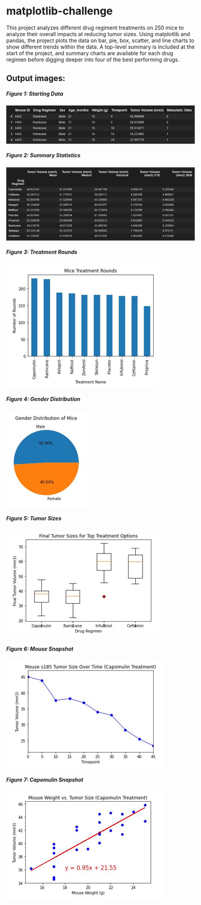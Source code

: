 # matplotlib-challenge
This project analyzes different drug regiment treatments on 250 mice to analyze their overall impacts at reducing tumor sizes. Using matplotlib and pandas, the project plots the data on bar, pie, box, scatter, and line charts to show different trends within the data. A top-level summary is included at the start of the project, and summary charts are available for each drug regimen before digging deeper into four of the best performing drugs.

## Output images:
##### Figure 1: Starting Data
![](https://github.com/MaxBrowning/matplotlib-challenge/blob/main/images/output1_starting_data.JPG)

##### Figure 2: Summary Statistics
![](https://github.com/MaxBrowning/matplotlib-challenge/blob/main/images/output2_summary_statistics.JPG)

##### Figure 3: Treatment Rounds
![](https://github.com/MaxBrowning/matplotlib-challenge/blob/main/images/output3_treatment_rounds.JPG)

##### Figure 4: Gender Distribution
![](https://github.com/MaxBrowning/matplotlib-challenge/blob/main/images/output4_gender_distribution.JPG)

##### Figure 5: Tumor Sizes
![](https://github.com/MaxBrowning/matplotlib-challenge/blob/main/images/output5_tumor_sizes.JPG)

##### Figure 6: Mouse Snapshot
![](https://github.com/MaxBrowning/matplotlib-challenge/blob/main/images/output6_mouse_snapshot.JPG)

##### Figure 7: Capomulin Snapshot
![](https://github.com/MaxBrowning/matplotlib-challenge/blob/main/images/output7_capomulin_snapshot.JPG)
